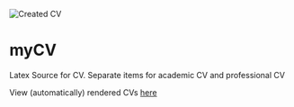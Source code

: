 ![Created CV](https://github.com/Akshayanti/myCV/workflows/Created%20CV/badge.svg)

# myCV
Latex Source for CV. Separate items for academic CV and professional CV


View (automatically) rendered CVs [here](https://github.com/Akshayanti/myCV/tree/CVs)